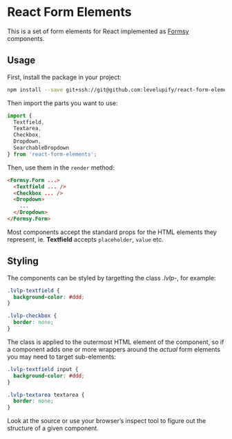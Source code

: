 # React Form Elements

This is a set of form elements for React implemented as [Formsy](https://github.com/christianalfoni/formsy-react) components.

## Usage
First, install the package in your project:

```sh
npm install --save git+ssh://git@github.com:levelupify/react-form-elements.git
```

Then import the parts you want to use:

```js
import {
  Textfield,
  Textarea,
  Checkbox,
  Dropdown,
  SearchableDropdown
} from 'react-form-elements';
```

Then, use them in the `render` method:

```html
<Formsy.Form ...>
  <Textfield ... />
  <Checkbox ... />
  <Dropdown>
    ...
  </Dropdown>
</Formsy.Form>
```

Most components accept the standard props for the HTML elements they represent, ie. **Textfield** accepts `placeholder`, `value` etc.

## Styling

The components can be styled by targetting the class *.lvlp-<name of component>*, for example:

```css
.lvlp-textfield {
  background-color: #ddd;
}

.lvlp-checkbox {
  border: none;
}
```

The class is applied to the outermost HTML element of the component, so if a component adds one or more wrappers around the *actual* form elements you may need to target sub-elements:

```css
.lvlp-textfield input {
  background-color: #ddd;
}

.lvlp-textarea textarea {
  border: none;
}
```

Look at the source or use your browser’s inspect tool to figure out the structure of a given component.
